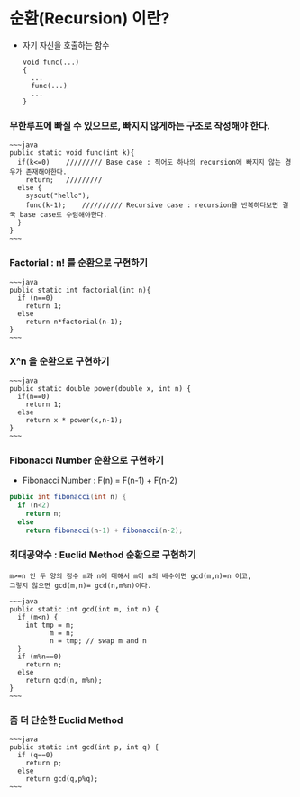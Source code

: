 # 순환(Recursion) 이란?
- 자기 자신을 호출하는 함수
    ~~~
    void func(...)
    {
      ...
      func(...)
      ...
    }
    ~~~
### 무한루프에 빠질 수 있으므로, 빠지지 않게하는 구조로 작성해야 한다.
    ~~~java
    public static void func(int k){
      if(k<=0)    ///////// Base case : 적어도 하나의 recursion에 빠지지 않는 경우가 존재해야한다.
        return;   /////////
      else {
        sysout("hello");
        func(k-1);    ////////// Recursive case : recursion을 반복하다보면 결국 base case로 수렴해야한다.
      }
    }
    ~~~
### Factorial : n! 를 순환으로 구현하기
    ~~~java
    public static int factorial(int n){
      if (n==0)
        return 1;
      else
        return n*factorial(n-1);
    }
    ~~~
### X^n 을 순환으로 구현하기
    ~~~java
    public static double power(double x, int n) {
      if(n==0)
        return 1;
      else
        return x * power(x,n-1);
    }
    ~~~
### Fibonacci Number 순환으로 구현하기
  - Fibonacci Number : F(n) = F(n-1) + F(n-2)
  ~~~java
  public int fibonacci(int n) {
    if (n<2)
      return n;
    else
      return fibonacci(n-1) + fibonacci(n-2);
  ~~~
### 최대공약수 : Euclid Method 순환으로 구현하기
  ~~~
  m>=n 인 두 양의 정수 m과 n에 대해서 m이 n의 배수이면 gcd(m,n)=n 이고,  
  그렇지 않으면 gcd(m,n)= gcd(n,m%n)이다.
  ~~~
    ~~~java
    public static int gcd(int m, int n) {
      if (m<n) {
        int tmp = m;
              m = n;
              n = tmp; // swap m and n
      }
      if (m%n==0)
        return n;
      else
        return gcd(n, m%n);
    }
    ~~~
### 좀 더 단순한 Euclid Method
    ~~~java
    public static int gcd(int p, int q) {
      if (q==0)
        return p;
      else
        return gcd(q,p%q);
    ~~~
